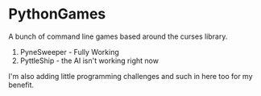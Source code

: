 # PythonGames

A bunch of command line games based around the curses library. 
  1. PyneSweeper - Fully Working
  1. PyttleShip - the AI isn't working right now
  
I'm also adding little programming challenges and such in here too for my benefit. 
